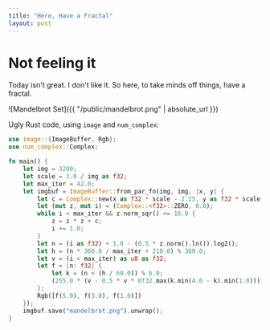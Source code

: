 ```yaml
---
title: "Here, Have a Fractal"
layout: post
---
```


# Not feeling it

Today isn't great.
I don't like it.
So here, to take minds off things, have a fractal.

![Mandelbrot Set]({{ "/public/mandelbrot.png" | absolute_url }})

Ugly Rust code, using `image` and `num_complex`:


```rust
use image::{ImageBuffer, Rgb};
use num_complex::Complex;

fn main() {
    let img = 3200;
    let scale = 3.0 / img as f32;
    let max_iter = 42.0;
    let imgbuf = ImageBuffer::from_par_fn(img, img, |x, y| {
        let c = Complex::new(x as f32 * scale - 2.25, y as f32 * scale - 1.5);
        let (mut z, mut i) = (Complex::<f32>::ZERO, 0.0);
        while i < max_iter && z.norm_sqr() <= 16.0 {
            z = z * z + c;
            i += 1.0;
        }
        let n = (i as f32) + 1.0 - (0.5 * z.norm().ln()).log2();
        let h = (n * 360.0 / max_iter + 210.0) % 360.0;
        let v = (i < max_iter) as u8 as f32;
        let f = |n: f32| {
            let k = (n + (h / 60.0)) % 6.0;
            (255.0 * (v - 0.5 * v * 0f32.max(k.min(4.0 - k).min(1.0)))) as u8
        };
        Rgb([f(5.0), f(3.0), f(1.0)])
    });
    imgbuf.save("mandelbrot.png").unwrap();
}
```
